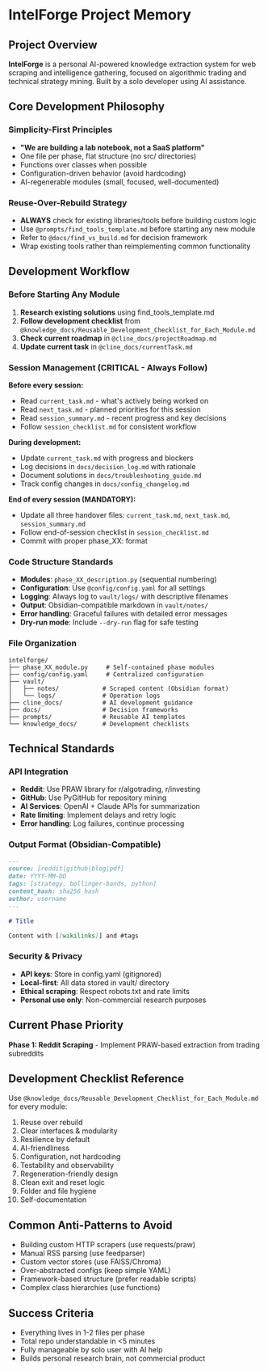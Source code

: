 # IntelForge Project Memory

## Project Overview
**IntelForge** is a personal AI-powered knowledge extraction system for web scraping and intelligence gathering, focused on algorithmic trading and technical strategy mining. Built by a solo developer using AI assistance.

## Core Development Philosophy

### Simplicity-First Principles

- **"We are building a lab notebook, not a SaaS platform"**
- One file per phase, flat structure (no src/ directories)
- Functions over classes when possible
- Configuration-driven behavior (avoid hardcoding)
- AI-regenerable modules (small, focused, well-documented)

### Reuse-Over-Rebuild Strategy

- **ALWAYS** check for existing libraries/tools before building custom logic
- Use `@prompts/find_tools_template.md` before starting any new module
- Refer to `@docs/find_vs_build.md` for decision framework
- Wrap existing tools rather than reimplementing common functionality

## Development Workflow

### Before Starting Any Module

1. **Research existing solutions** using find_tools_template.md
2. **Follow development checklist** from `@knowledge_docs/Reusable_Development_Checklist_for_Each_Module.md`
3. **Check current roadmap** in `@cline_docs/projectRoadmap.md`
4. **Update current task** in `@cline_docs/currentTask.md`

### Session Management (CRITICAL - Always Follow)

**Before every session:**
- Read `current_task.md` - what's actively being worked on
- Read `next_task.md` - planned priorities for this session  
- Read `session_summary.md` - recent progress and key decisions
- Follow `session_checklist.md` for consistent workflow

**During development:**
- Update `current_task.md` with progress and blockers
- Log decisions in `docs/decision_log.md` with rationale
- Document solutions in `docs/troubleshooting_guide.md`
- Track config changes in `docs/config_changelog.md`

**End of every session (MANDATORY):**
- Update all three handover files: `current_task.md`, `next_task.md`, `session_summary.md`
- Follow end-of-session checklist in `session_checklist.md`
- Commit with proper phase_XX: format

### Code Structure Standards

- **Modules**: `phase_XX_description.py` (sequential numbering)
- **Configuration**: Use `@config/config.yaml` for all settings
- **Logging**: Always log to `vault/logs/` with descriptive filenames
- **Output**: Obsidian-compatible markdown in `vault/notes/`
- **Error handling**: Graceful failures with detailed error messages
- **Dry-run mode**: Include `--dry-run` flag for safe testing

### File Organization

```text
intelforge/
├── phase_XX_module.py     # Self-contained phase modules
├── config/config.yaml     # Centralized configuration
├── vault/
│   ├── notes/            # Scraped content (Obsidian format)
│   └── logs/             # Operation logs
├── cline_docs/           # AI development guidance
├── docs/                 # Decision frameworks
├── prompts/              # Reusable AI templates
└── knowledge_docs/       # Development checklists
```

## Technical Standards

### API Integration

- **Reddit**: Use PRAW library for r/algotrading, r/investing
- **GitHub**: Use PyGitHub for repository mining
- **AI Services**: OpenAI + Claude APIs for summarization
- **Rate limiting**: Implement delays and retry logic
- **Error handling**: Log failures, continue processing

### Output Format (Obsidian-Compatible)

```markdown
---
source: [reddit|github|blog|pdf]
date: YYYY-MM-DD
tags: [strategy, bollinger-bands, python]
content_hash: sha256_hash
author: username
---

# Title

Content with [[wikilinks]] and #tags
```

### Security & Privacy

- **API keys**: Store in config.yaml (gitignored)
- **Local-first**: All data stored in vault/ directory
- **Ethical scraping**: Respect robots.txt and rate limits
- **Personal use only**: Non-commercial research purposes

## Current Phase Priority

**Phase 1: Reddit Scraping** - Implement PRAW-based extraction from trading subreddits

## Development Checklist Reference

Use `@knowledge_docs/Reusable_Development_Checklist_for_Each_Module.md` for every module:

1. Reuse over rebuild
2. Clear interfaces & modularity  
3. Resilience by default
4. AI-friendliness
5. Configuration, not hardcoding
6. Testability and observability
7. Regeneration-friendly design
8. Clean exit and reset logic
9. Folder and file hygiene
10. Self-documentation

## Common Anti-Patterns to Avoid

- Building custom HTTP scrapers (use requests/praw)
- Manual RSS parsing (use feedparser)
- Custom vector stores (use FAISS/Chroma)
- Over-abstracted configs (keep simple YAML)
- Framework-based structure (prefer readable scripts)
- Complex class hierarchies (use functions)

## Success Criteria

- Everything lives in 1-2 files per phase
- Total repo understandable in <5 minutes
- Fully manageable by solo user with AI help
- Builds personal research brain, not commercial product
